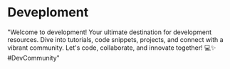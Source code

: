 # Deveploment
"Welcome to development! Your ultimate destination for development resources. Dive into tutorials, code snippets, projects, and connect with a vibrant community. Let's code, collaborate, and innovate together! 💻✨ #DevCommunity"

